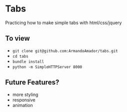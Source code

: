 Tabs
===

Practicing how to make simple tabs with html/css/jquery

To view
---

- `git clone git@github.com:ArmandoAmador/tabs.git`
- `cd tabs`
- `bundle install`
- `python -m SimpleHTTPServer 8000`

Future Features?
---
- more styling
- responsive
- animation

